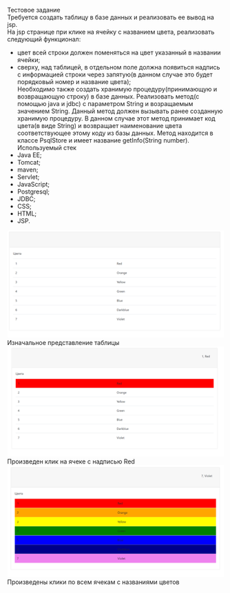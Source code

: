 Тестовое задание<br>
Требуется создать таблицу в базе данных и реализовать ее вывод на jsp. <br>
На jsp странице при клике на ячейку с названием цвета, реализовать следующий функционал:
 - цвет всей строки должен поменяться на цвет указанный в названии ячейки;
 - сверху, над таблицей, в отдельном поле должна появиться надпись с информацией строки через запятую(в данном случае это будет порядковый номер и название цвета);<br>
Необходимо также создать хранимую процедуру(принимающую и возвращающую строку) в базе данных. Реализовать метод(с помощью java и jdbс) с параметром String и возращаемым значением String. Данный метод должен вызывать ранее созданную хранимую процедуру. В данном случае этот метод принимает код цвета(в виде String) и возвращает наименование цвета соответствующее этому коду из базы данных. Метод находится в классе PsqlStore и имеет название getInfo(String number).<br>
Используемый стек<br>
 - Java EE;
 - Tomcat;
 - maven;
 - Servlet;
 - JavaScript;
 - Postgresql;
 - JDBC;
 - CSS;
 - HTML;
 - JSP.
 
 ![ScreenShot](img/1.png)
 Изначальное представление таблицы
 ![ScreenShot](img/2.png)
 Произведен клик на ячеке с надписью Red
 ![ScreenShot](img/3.png)
 Произведены клики по всем ячекам с названиями цветов